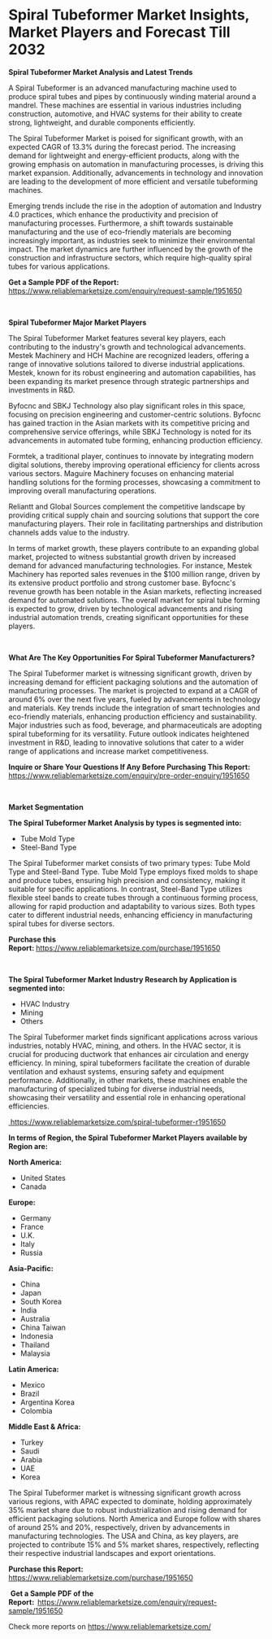 <p><h1>Spiral Tubeformer Market Insights, Market Players and Forecast Till 2032</h1></p><p><strong>Spiral Tubeformer Market Analysis and Latest Trends</strong></p>
<p><p>A Spiral Tubeformer is an advanced manufacturing machine used to produce spiral tubes and pipes by continuously winding material around a mandrel. These machines are essential in various industries including construction, automotive, and HVAC systems for their ability to create strong, lightweight, and durable components efficiently.</p><p>The Spiral Tubeformer Market is poised for significant growth, with an expected CAGR of 13.3% during the forecast period. The increasing demand for lightweight and energy-efficient products, along with the growing emphasis on automation in manufacturing processes, is driving this market expansion. Additionally, advancements in technology and innovation are leading to the development of more efficient and versatile tubeforming machines.</p><p>Emerging trends include the rise in the adoption of automation and Industry 4.0 practices, which enhance the productivity and precision of manufacturing processes. Furthermore, a shift towards sustainable manufacturing and the use of eco-friendly materials are becoming increasingly important, as industries seek to minimize their environmental impact. The market dynamics are further influenced by the growth of the construction and infrastructure sectors, which require high-quality spiral tubes for various applications.</p></p>
<p><strong>Get a Sample PDF of the Report:&nbsp;</strong> <a href="https://www.reliablemarketsize.com/enquiry/request-sample/1951650?utm_campaign=3112&utm_medium=2&utm_source=Github&utm_content=ia&utm_term=10042025&utm_id=spiral-tubeformer">https://www.reliablemarketsize.com/enquiry/request-sample/1951650</a></p>
<p>&nbsp;</p>
<p><strong>Spiral Tubeformer Major Market Players</strong></p>
<p><p>The Spiral Tubeformer Market features several key players, each contributing to the industry's growth and technological advancements. Mestek Machinery and HCH Machine are recognized leaders, offering a range of innovative solutions tailored to diverse industrial applications. Mestek, known for its robust engineering and automation capabilities, has been expanding its market presence through strategic partnerships and investments in R&D.</p><p>Byfocnc and SBKJ Technology also play significant roles in this space, focusing on precision engineering and customer-centric solutions. Byfocnc has gained traction in the Asian markets with its competitive pricing and comprehensive service offerings, while SBKJ Technology is noted for its advancements in automated tube forming, enhancing production efficiency.</p><p>Formtek, a traditional player, continues to innovate by integrating modern digital solutions, thereby improving operational efficiency for clients across various sectors. Maguire Machinery focuses on enhancing material handling solutions for the forming processes, showcasing a commitment to improving overall manufacturing operations.</p><p>Reliantt and Global Sources complement the competitive landscape by providing critical supply chain and sourcing solutions that support the core manufacturing players. Their role in facilitating partnerships and distribution channels adds value to the industry.</p><p>In terms of market growth, these players contribute to an expanding global market, projected to witness substantial growth driven by increased demand for advanced manufacturing technologies. For instance, Mestek Machinery has reported sales revenues in the $100 million range, driven by its extensive product portfolio and strong customer base. Byfocnc's revenue growth has been notable in the Asian markets, reflecting increased demand for automated solutions. The overall market for spiral tube forming is expected to grow, driven by technological advancements and rising industrial automation trends, creating significant opportunities for these players.</p></p>
<p>&nbsp;</p>
<p><strong>What Are The Key Opportunities For Spiral Tubeformer Manufacturers?</strong></p>
<p><p>The Spiral Tubeformer market is witnessing significant growth, driven by increasing demand for efficient packaging solutions and the automation of manufacturing processes. The market is projected to expand at a CAGR of around 6% over the next five years, fueled by advancements in technology and materials. Key trends include the integration of smart technologies and eco-friendly materials, enhancing production efficiency and sustainability. Major industries such as food, beverage, and pharmaceuticals are adopting spiral tubeforming for its versatility. Future outlook indicates heightened investment in R&D, leading to innovative solutions that cater to a wider range of applications and increase market competitiveness.</p></p>
<p><strong>Inquire or Share Your Questions If Any Before Purchasing This Report:</strong> <a href="https://www.reliablemarketsize.com/enquiry/pre-order-enquiry/1951650?utm_campaign=3112&utm_medium=2&utm_source=Github&utm_content=ia&utm_term=10042025&utm_id=spiral-tubeformer">https://www.reliablemarketsize.com/enquiry/pre-order-enquiry/1951650</a></p>
<p>&nbsp;</p>
<p><strong>Market Segmentation</strong></p>
<p><strong>The Spiral Tubeformer Market Analysis by types is segmented into:</strong></p>
<p><ul><li>Tube Mold Type</li><li>Steel-Band Type</li></ul></p>
<p><p>The Spiral Tubeformer market consists of two primary types: Tube Mold Type and Steel-Band Type. Tube Mold Type employs fixed molds to shape and produce tubes, ensuring high precision and consistency, making it suitable for specific applications. In contrast, Steel-Band Type utilizes flexible steel bands to create tubes through a continuous forming process, allowing for rapid production and adaptability to various sizes. Both types cater to different industrial needs, enhancing efficiency in manufacturing spiral tubes for diverse sectors.</p></p>
<p><strong>Purchase this Report:&nbsp;</strong><a href="https://www.reliablemarketsize.com/purchase/1951650?utm_campaign=3112&utm_medium=2&utm_source=Github&utm_content=ia&utm_term=10042025&utm_id=spiral-tubeformer">https://www.reliablemarketsize.com/purchase/1951650</a></p>
<p>&nbsp;</p>
<p><strong>The Spiral Tubeformer Market Industry Research by Application is segmented into:</strong></p>
<p><ul><li>HVAC Industry</li><li>Mining</li><li>Others</li></ul></p>
<p><p>The Spiral Tubeformer market finds significant applications across various industries, notably HVAC, mining, and others. In the HVAC sector, it is crucial for producing ductwork that enhances air circulation and energy efficiency. In mining, spiral tubeformers facilitate the creation of durable ventilation and exhaust systems, ensuring safety and equipment performance. Additionally, in other markets, these machines enable the manufacturing of specialized tubing for diverse industrial needs, showcasing their versatility and essential role in enhancing operational efficiencies.</p></p>
<p><a href="https://www.reliablemarketsize.com/spiral-tubeformer-r1951650?utm_campaign=3112&utm_medium=2&utm_source=Github&utm_content=ia&utm_term=10042025&utm_id=spiral-tubeformer">&nbsp;https://www.reliablemarketsize.com/spiral-tubeformer-r1951650</a></p>
<p><strong>In terms of Region, the Spiral Tubeformer Market Players available by Region are:</strong></p>
<p>
    <p> <strong> North America: </strong>
        <ul>
            <li>United States</li>
            <li>Canada</li>
        </ul>
        </p> 
    <p> <strong> Europe: </strong>
        <ul>
            <li>Germany</li>
            <li>France</li>
            <li>U.K.</li>
            <li>Italy</li>
            <li>Russia</li>
        </ul>
        </p> 
    <p> <strong> Asia-Pacific: </strong>
        <ul>
            <li>China</li>
            <li>Japan</li>
            <li>South Korea</li>
            <li>India</li>
            <li>Australia</li>
            <li>China Taiwan</li>
            <li>Indonesia</li>
            <li>Thailand</li>
            <li>Malaysia</li>
        </ul>
        </p> 
    <p> <strong> Latin America: </strong>
        <ul>
            <li>Mexico</li>
            <li>Brazil</li>
            <li>Argentina Korea</li>
            <li>Colombia</li>
        </ul>
        </p> 
    <p> <strong> Middle East & Africa: </strong>
        <ul>
            <li>Turkey</li>
            <li>Saudi</li>
            <li>Arabia</li>
            <li>UAE</li>
            <li>Korea</li>
        </ul>
    </p>
    </p>
<p><p>The Spiral Tubeformer market is witnessing significant growth across various regions, with APAC expected to dominate, holding approximately 35% market share due to robust industrialization and rising demand for efficient packaging solutions. North America and Europe follow with shares of around 25% and 20%, respectively, driven by advancements in manufacturing technologies. The USA and China, as key players, are projected to contribute 15% and 5% market shares, respectively, reflecting their respective industrial landscapes and export orientations.</p></p>
<p><strong>Purchase this Report: </strong><a href="https://www.reliablemarketsize.com/purchase/1951650?utm_campaign=3112&utm_medium=2&utm_source=Github&utm_content=ia&utm_term=10042025&utm_id=spiral-tubeformer">https://www.reliablemarketsize.com/purchase/1951650</a></p>
<p>&nbsp;<strong>Get a Sample PDF of the Report:&nbsp;&nbsp;</strong><a href="https://www.reliablemarketsize.com/enquiry/request-sample/1951650?utm_campaign=3112&utm_medium=2&utm_source=Github&utm_content=ia&utm_term=10042025&utm_id=spiral-tubeformer">https://www.reliablemarketsize.com/enquiry/request-sample/1951650</a></p>
<p><strong></strong></p>
<p>Check more reports on <a href="https://www.reliablemarketsize.com/?utm_campaign=3112&utm_medium=2&utm_source=Github&utm_content=ia&utm_term=10042025&utm_id=spiral-tubeformer">https://www.reliablemarketsize.com/</a></p>